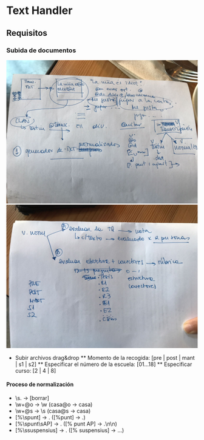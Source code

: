 # Text Handler

## Requisitos

### Subida de documentos

![](./.assets/main.jpeg)
![](./.assets/review.jpeg)

* Subir archivos drag&drop
** Momento de la recogida: [pre | post | mant | s1 | s2]
** Especificar el número de la escuela: [01...18]
** Especificar curso: [2 | 4 | 8]

#### Proceso de normalización

* \s. -> [borrar]
* \w+@o -> \w (casa@o -> casa)
* \w+@s -> \s (casa@s -> casa)
* \[%\spunt\] -> . ([%punt] -> .)
* \[%\spunt\sAP\] -> . ([% punt AP] -> .\n\n)
* \[%\ssuspensius\] -> . ([% suspensius] -> ...)
